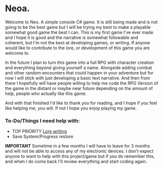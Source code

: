 # Neoa.

Welcome to Neo. A simple console C# game. It is still being made and is not going to be the best game but I will be trying my best to make a playable somewhat good game the best I can. This is my first game I've ever made and I hope it is good and the narrative is somewhat followable and coherent, but I'm not the best at developing games, or writing. If anyone would like to contribute to the lore, or development of this game you are welcome to. 

In the future I plan to turn this game into a full RPG with character creation and everything beyond giving yourself a name.  Alongside adding combat and other random encounters that could happen in your adventure but for now I will stick with just developing a basic text narrative. And then from there I hopefully will have people willing to help me code the RPG Version of the game in the distant or maybe near future depending on the amount of help, people who actually like this game. 

And with that finished I'd like to thank you for reading, and I hope if you feel like helping me, you will. If not I hope you enjoy playing my game. 


### To-Do/Things I need help with:
* TOP PRIORITY <a href="https://github.com/DELUXEHUNTER/neo/blob/Master/Lore.md">Lore writing</a>
* Save System/Progress restore

**IMPORTANT** Sometime in a few months I will have to leave for 3 months and will not be able to access any of my electronic devices. I don't expect anyone to want to help with this project/game but if you do remember this, and when I do come back I'll review everything and start coding again.
